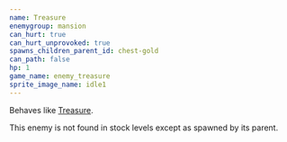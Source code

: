 ```yaml
---
name: Treasure
enemygroup: mansion
can_hurt: true
can_hurt_unprovoked: true
spawns_children_parent_id: chest-gold
can_path: false
hp: 1
game_name: enemy_treasure
sprite_image_name: idle1
---
```


Behaves like [Treasure](#treasure).

This enemy is not found in stock levels except as spawned by its parent.
